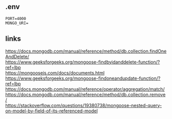  ## .env
    PORT=4000
    MONGO_URI=

## links 
https://docs.mongodb.com/manual/reference/method/db.collection.findOneAndDelete/  
https://www.geeksforgeeks.org/mongoose-findbyidanddelete-function/?ref=lbp  
https://mongoosejs.com/docs/documents.html  
https://www.geeksforgeeks.org/mongoose-findoneandupdate-function/?ref=lbp  
https://docs.mongodb.com/manual/reference/operator/aggregation/match/  
https://docs.mongodb.com/manual/reference/method/db.collection.remove/  
https://stackoverflow.com/questions/19380738/mongoose-nested-query-on-model-by-field-of-its-referenced-model  

